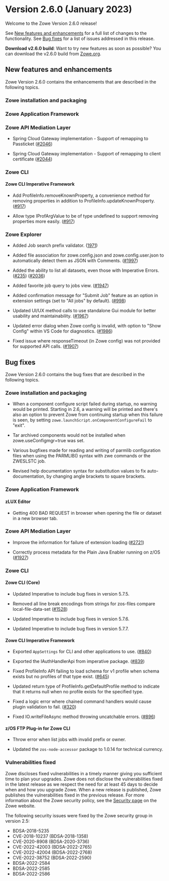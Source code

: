 # Version 2.6.0 (January 2023)

Welcome to the Zowe Version 2.6.0 release!

See [New features and enhancements](#new-features-and-enhancements) for a full list of changes to the functionality. See [Bug fixes](#bug-fixes) for a list of issues addressed in this release.

**Download v2.6.0 build**: Want to try new features as soon as possible? You can download the v2.6.0 build from [Zowe.org](https://www.zowe.org/download.html).

## New features and enhancements

Zowe Version 2.6.0 contains the enhancements that are described in the following topics.

### Zowe installation and packaging

### Zowe Application Framework

### Zowe API Mediation Layer

* Spring Cloud Gateway implementation - Support of remapping to Passticket ([#2046](https://github.com/zowe/api-layer/issues/2046))

* Spring Cloud Gateway implementation - Support of remapping to client certificate ([#2044](https://github.com/zowe/api-layer/issues/2044))

### Zowe CLI

#### Zowe CLI Imperative Framework

- Add ProfileInfo.removeKnownProperty, a convenience method for removing properties in addition to ProfileInfo.updateKnownProperty. ([#917](https://github.com/zowe/imperative/issues/917))

- Allow type IProfArgValue to be of type undefined to support removing properties more easily. ([#917](https://github.com/zowe/imperative/issues/917))

### Zowe Explorer

- Added Job search prefix validator. ([1971](https://github.com/zowe/vscode-extension-for-zowe/issues/1971))

- Added file association for zowe.config.json and zowe.config.user.json to automatically detect them as JSON with Comments. ([#1997](https://github.com/zowe/vscode-extension-for-zowe/issues/1997))

- Added the ability to list all datasets, even those with Imperative Errors. ([#235](https://github.com/zowe/vscode-extension-for-zowe/issues/235)) ([#2036](https://github.com/zowe/vscode-extension-for-zowe/issues/2036))

- Added favorite job query to jobs view. ([#1947](https://github.com/zowe/vscode-extension-for-zowe/issues/1947))

- Added confirmation message for "Submit Job" feature as an option in extension settings (set to "All jobs" by default). ([#998](https://github.com/zowe/vscode-extension-for-zowe/issues/998))

- Updated UI/UX method calls to use standalone Gui module for better usability and maintainability. ([#1967](https://github.com/zowe/vscode-extension-for-zowe/issues/1967))

- Updated error dialog when Zowe config is invalid, with option to "Show Config" within VS Code for diagnostics. ([#1986](https://github.com/zowe/vscode-extension-for-zowe/issues/1986))

- Fixed issue where responseTimeout (in Zowe config) was not provided for supported API calls. ([#1907](https://github.com/zowe/vscode-extension-for-zowe/issues/1907))

## Bug fixes

Zowe Version 2.6.0 contains the bug fixes that are described in the following topics.

### Zowe installation and packaging

- When a component configure script failed during startup, no warning would be printed. Starting in 2.6, a warning will be printed and there's also an option to prevent Zowe from continuing startup when this failure is seen, by setting `zowe.launchScript.onComponentConfigureFail` to "exit".

- Tar archived components would not be installed when zowe.useConfigmgr=true was set.

- Various bugfixes made for reading and writing of parmlib configuration files when using the PARMLIB() syntax with zwe commands or the ZWESLSTC job.

- Revised help documentation syntax for substitution values to fix auto-documentation, by changing angle brackets to square brackets.

### Zowe Application Framework

#### zLUX Editor

- Getting 400 BAD REQUEST in browser when opening the file or dataset in a new browser tab.

### Zowe API Mediation Layer

* Improve the information for failure of extension loading ([#2721](https://github.com/zowe/api-layer/pull/2721)) 

* Correctly process metadata for the Plain Java Enabler running on z/OS ([#1927](https://github.com/zowe/api-layer/issues/1927))
### Zowe CLI

#### Zowe CLI (Core)

- Updated Imperative to include bug fixes in version 5.7.5.

- Removed all line break encodings from strings for zos-files compare local-file-data-set ([#1528](https://github.com/zowe/zowe-cli/issues/1528))

- Updated Imperative to include bug fixes in version 5.7.6.

- Updated Imperative to include bug fixes in version 5.7.7.

#### Zowe CLI Imperative Framework

- Exported `AppSettings` for CLI and other applications to use. ([#840](https://github.com/zowe/imperative/issues/840))

- Exported the IAuthHandlerApi from imperative package. ([#839](https://github.com/zowe/imperative/issues/839))

- Fixed ProfileInfo API failing to load schema for v1 profile when schema exists but no profiles of that type exist. ([#645](https://github.com/zowe/imperative/issues/645))

- Updated return type of ProfileInfo.getDefaultProfile method to indicate that it returns null when no profile exists for the specified type.

- Fixed a logic error where chained command handlers would cause plugin validation to fail. ([#320](https://github.com/zowe/imperative/issues/320))

- Fixed IO.writeFileAsync method throwing uncatchable errors. ([#896](https://github.com/zowe/imperative/issues/896))

#### z/OS FTP Plug-in for Zowe CLI

- Throw error when list jobs with invalid prefix or owner.

- Updated the `zos-node-accessor` package to 1.0.14 for technical currency.

### Vulnerabilities fixed

Zowe discloses fixed vulnerabilities in a timely manner giving you sufficient time to plan your upgrades. Zowe does not disclose the vulnerabilities fixed in the latest release as we respect the need for at least 45 days to decide when and how you upgrade Zowe. When a new release is published, Zowe publishes the vulnerabilities fixed in the previous release. For more information about the Zowe security policy, see the [Security page](https://www.zowe.org/security.html) on the Zowe website.

The following security issues were fixed by the Zowe security group in version 2.5:

- BDSA-2018-5235
- CVE-2018-10237 (BDSA-2018-1358)
- CVE-2020-8908 (BDSA-2020-3736)
- CVE-2022-42003 (BDSA-2022-2765)
- CVE-2022-42004 (BDSA-2022-2768)
- CVE-2022-38752 (BDSA-2022-2590)
- BDSA-2022-2584
- BDSA-2022-2585
- BDSA-2022-2586
